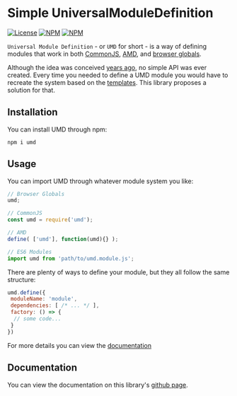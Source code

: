 # Simple UniversalModuleDefinition

[![License](https://img.shields.io/npm/l/UMD)](https://github.com/probot/template/blob/master/LICENSE)
[![NPM](https://img.shields.io/npm/v/UMD)](#)
[![NPM](https://img.shields.io/github/forks/danielFHcode/UMD?style=social)](#)

`Universal Module Definition` - or `UMD` for short - is a way of defining modules that work in both [CommonJS](https://nodejs.org/api/modules.html#modules-commonjs-modules), [AMD](https://requirejs.org/docs/whyamd.html#purposes), and [browser globals](https://developer.mozilla.org/en-US/docs/Glossary/Global_object).

Although the idea was conceived [years ago](https://github.com/umdjs/umd), no simple API was ever created. Every time you needed to define a UMD module you would have to recreate the system based on the [templates](https://github.com/umdjs/umd/tree/master/templates). This library proposes a solution for that.

## Installation

You can install UMD through npm:

```console
npm i umd
```

## Usage

You can import UMD through whatever module system you like:

```js
// Browser Globals
umd;

// CommonJS
const umd = require('umd');

// AMD
define( ['umd'], function(umd){} );

// ES6 Modules
import umd from 'path/to/umd.module.js';
```

There are plenty of ways to define your module, but they all follow the same structure:

```js
umd.define({
 moduleName: 'module',
 dependencies: [ /* ... */ ],
 factory: () => {
  // some code...
 }
})
```

For more details you can view the [documentation](#documentation)

## Documentation

You can view the documentation on this library's [github page]().

